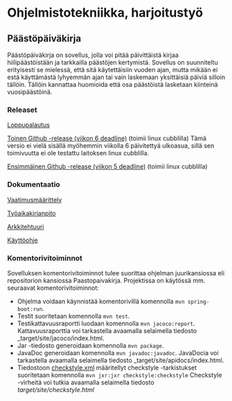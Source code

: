# Ohjelmistotekniikka, harjoitustyö

## Päästöpäiväkirja

Päästöpäiväkirja on sovellus, jolla voi pitää päivittäistä kirjaa hiilipäästöistään ja tarkkailla päästöjen kertymistä. Sovellus on suunniteltu erityisesti se mielessä, että sitä käytettäisiin vuoden ajan, mutta mikään ei estä käyttämästä lyhyemmän ajan tai vain laskemaan yksittäisiä päiviä silloin tällöin. Tällöin kannattaa huomioida että osa päästöistä lasketaan kiinteinä vuosipäästöinä.

### Releaset

[Loppupalautus](https://github.com/Juboskar/ot-harjoitustyo/releases/tag/viikko7)

[Toinen Github -release (viikon 6 deadline)](https://github.com/Juboskar/ot-harjoitustyo/releases/tag/viikko6) (toimii linux cubblilla) 
Tämä versio ei vielä sisällä myöhemmin viikolla 6 päivitettyä ulkoasua, sillä sen toimivuutta ei ole testattu laitoksen linux cubblilla.

[Ensimmäinen Github -release (viikon 5 deadline)](https://github.com/Juboskar/ot-harjoitustyo/releases/tag/viikko5) (toimii linux cubblilla)

### Dokumentaatio

[Vaatimusmäärittely](https://github.com/Juboskar/ot-harjoitustyo/blob/master/Dokumentaatio/vaatimusmaarittely.md)

[Työaikakirjanpito](https://github.com/Juboskar/ot-harjoitustyo/blob/master/Dokumentaatio/tyoaikakirjanpito.md)

[Arkkitehtuuri](https://github.com/Juboskar/ot-harjoitustyo/blob/master/Dokumentaatio/arkkitehtuuri.md)

[Käyttöohje](https://github.com/Juboskar/ot-harjoitustyo/blob/master/Dokumentaatio/kayttoohje.md)

### Komentorivitoiminnot

Sovelluksen komentorivitoiminnot tulee suorittaa ohjelman juurikansiossa eli repositorion kansiossa Paastopaivakirja. 
Projektissa on käytössä mm. seuraavat komentorivitoiminnot:

- Ohjelma voidaan käynnistää komentorivillä komennolla ```mvn spring-boot:run```.
- Testit suoritetaan komennolla  ```mvn test```.
- Testikattavuusraportti luodaan komennolla ```mvn jacoco:report```.
 Kattavuusraporttia voi tarkastella avaamalla selaimella tiedosto _target/site/jacoco/index.html.
- Jar -tiedosto generoidaan komennolla ```mvn package```.
- JavaDoc generoidaan komennolla ```mvn javadoc:javadoc```.
JavaDocia voi tarkastella avaamalla selaimella tiedosto _target/site/apidocs/index.html.
- Tiedostoon [checkstyle.xml](https://github.com/Juboskar/ot-harjoitustyo/blob/master/Paastopaivakirja/checkstyle.xml) määritellyt checkstyle -tarkistukset suoritetaan komennolla ```mvn jxr:jxr checkstyle:checkstyle```
Checkstyle -virheitä voi tutkia avaamalla selaimella tiedosto _target/site/checkstyle.html_
